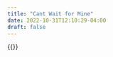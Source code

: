 ```yaml
---
title: "Cant Wait for Mine"
date: 2022-10-31T12:10:29-04:00
draft: false
---
```


{{<tweet user="flipper_zero" id="1587065658239582208">}}
